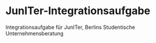 # JunITer-Integrationsaufgabe
Integrationsaufgabe für JunITer, Berlins Studentische Unternehmensberatung
